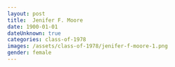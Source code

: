 ```yaml
---
layout: post
title:  Jenifer F. Moore
date: 1900-01-01
dateUnknown: true
categories: class-of-1978
images: /assets/class-of-1978/jenifer-f-moore-1.png
gender: female
---
```

